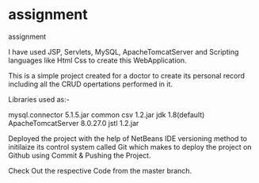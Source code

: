# assignment
assignment

I have used JSP, Servlets, MySQL, ApacheTomcatServer and Scripting languages like Html Css to create this WebApplication.

This is a simple project created for a doctor to create its personal record including all the CRUD opertations performed in it.

Libraries used as:- 

mysql.connector 5.1.5.jar
common csv 1.2.jar
jdk 1.8(default)
ApacheTomcatServer 8.0.27.0
jstl 1.2.jar

Deployed the project with the help of NetBeans IDE versioning method to initilaize its control system called Git which makes to deploy the project on Github 
using Commit & Pushing the Project.

Check Out the respective Code from the master branch.
